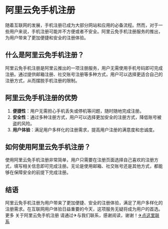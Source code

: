 # 阿里云免手机注册

随着互联网的发展，手机注册已成为大部分网站和应用的必备流程。然而，对于一些用户来说，手机注册可能并不方便或者不安全。阿里云免手机注册服务的推出，为用户带来了更加便捷和安全的注册体验。

## 什么是阿里云免手机注册？

阿里云免手机注册是阿里云推出的一项注册服务，用户无需使用手机号码即可完成注册。通过提供邮箱注册、社交账号注册等多种方式，用户可以选择更适合自己的注册方式，从而摆脱手机注册的限制。

## 阿里云免手机注册的优势

1. **便捷性**：用户无需担心手机丢失或停机等问题，随时随地完成注册。
2. **安全性**：通过多种注册方式，用户可以选择更加安全的注册方式，降低账号被盗的风险。
3. **用户体验**：满足用户多样化的注册需求，提高用户注册的满意度和忠诚度。

## 如何使用阿里云免手机注册？

使用阿里云免手机注册非常简单，用户只需要在注册页面选择自己喜欢的注册方式，填写相关信息即可完成注册。无论是使用邮箱、社交账号还是其他方式，都能够在保障安全的前提下完成注册。

## 结语

阿里云免手机注册为用户带来了更加便捷、安全的注册体验，满足了用户多样化的注册需求。在互联网用户体验日益重要的今天，这项服务无疑将成为用户的首选。更多 关于阿里云免手机注册 请通过✈与我们联系，感谢阅读，谢谢！[✈点这里联系](https://lm.k02.cc)